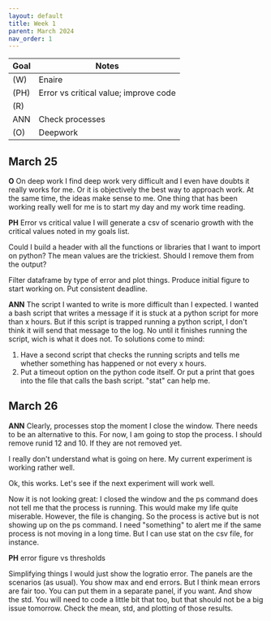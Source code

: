 ```yaml
---
layout: default
title: Week 1
parent: March 2024
nav_order: 1
---
```


| Goal | Notes |                                                                                
| ----------- | ----------- |
|(W)|Enaire |
|(PH)|Error vs critical value; improve code |
|(R)| |
|ANN|Check processes |
|(O)|Deepwork |


## March 25

**O** On deep work
I find deep work very difficult and I even have doubts it really works for me. Or it is objectively the best way to approach work. At the same time, the ideas make sense to me.
One thing that has been working really well for me is to start my day and my work time reading.

**PH** Error vs critical value
I will generate a csv of scenario growth with the critical values noted in my goals list.

Could I build a header with all the functions or libraries that I want to import on python?
The mean values are the trickiest. Should I remove them from the output?

Filter dataframe by type of error and plot things. Produce initial figure to start working on. Put consistent deadline.

**ANN** The script I wanted to write is more difficult than I expected. I wanted a bash script that writes a message if it is stuck at a python script for more than x hours. But if this script is trapped running a python script, I don't think it will send that message to the log. No until it finishes running the script, wich is what it does not.
To solutions come to mind:
1. Have a second script that checks the running scripts and tells me whether something has happened or not every x hours.
2. Put a timeout option on the python code itself. Or put a print that goes into the file that calls the bash script. "stat" can help me.

## March 26

**ANN** Clearly, processes stop the moment I close the window. There needs to be an alternative to this. For now, I am going to stop the process.
I should remove runid 12 and 10. If they are not removed yet.

I really don't understand what is going on here. My current experiment is working rather well.

Ok, this works. Let's see if the next experiment will work well.

Now it is not looking great: I closed the window and the ps command does not tell me that the process is running. This would make my life quite miserable.
However, the file is changing. So the process is active but is not showing up on the ps command.
I need "something" to alert me if the same process is not moving in a long time. But I can use stat on the csv file, for instance.

**PH** error figure vs thresholds

Simplifying things I would just show the logratio error.
The panels are the scenarios (as usual).
You show max and end errors.
But I think mean errors are fair too. You can put them in a separate panel, if you want. And show the std.
You will need to code a little bit that too, but that should not be a big issue tomorrow.
Check the mean, std, and plotting of those results.